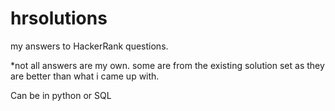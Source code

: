 # hrsolutions



my answers to HackerRank questions. 

*not all answers are my own. some are from the existing solution set as they are better than what i came up with.

Can be in python or SQL 
